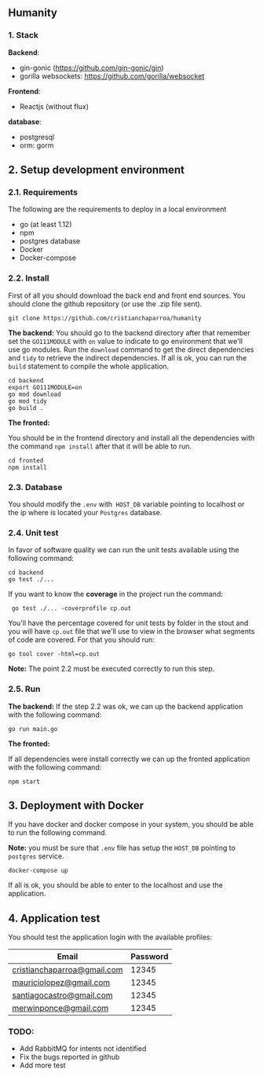 ## Humanity


### 1. Stack

**Backend**:

  - gin-gonic (https://github.com/gin-gonic/gin)
  - gorilla websockets:  https://github.com/gorilla/websocket

**Frontend**:
  - Reactjs (without flux)

**database**:
  - postgresql
  - orm: gorm


## 2. Setup development environment

### 2.1. Requirements

The following are the requirements to deploy in a local environment
  - go (at least 1.12)
  - npm
  - postgres database
  - Docker
  - Docker-compose

### 2.2. Install

First of all you should download the back end and front end sources. You should clone the github repository (or use the .zip file sent).

```
git clone https://github.com/cristianchaparroa/humanity
```

**The backend:**
You should go to the backend directory after that remember set the `GO111MODULE` with `on` value to indicate to go environment that we'll use go modules.  Run the `download` command to get the direct dependencies and `tidy` to retrieve the indirect dependencies. If all is ok, you can run the `build` statement to compile the whole application.
```
cd backend
export GO111MODULE=on
go mod download
go mod tidy
go build .
```

**The fronted:**

You should be in the frontend directory and install all the dependencies with the command `npm install` after that it will be able to run.

```
cd fronted
npm install
```

### 2.3.  Database

You should modify the `.env` with` HOST_DB` variable pointing to localhost or the ip where is located your `Postgres` database.


### 2.4.  Unit test

In favor of software quality we can run the unit tests  available using the following command:

```
cd backend
go test ./...
```

If you want to know the **coverage** in the  project run the command:

```
 go test ./... -coverprofile cp.out
```

You'll have the  percentage covered for unit tests by folder in the stout and you will have `cp.out` file that we'll use to view in the browser what segments of code are covered. For that you should run:

```
go tool cover -html=cp.out
```  

**Note:** The point 2.2 must be executed correctly to run this step.



### 2.5.  Run

**The backend:**
If the step 2.2 was ok, we can up the backend application with the following command:
```
go run main.go
```


**The fronted:**

If all dependencies were install correctly we can up the fronted application with the following command:
```
npm start
```

## 3. Deployment with Docker

If you have docker and docker compose in your system, you should be able to run the following command.

**Note:** you must be sure that `.env` file has setup the `HOST_DB` pointing to `postgres` service.

```
docker-compose up
```

If all is ok, you should be able to enter to the localhost and use the application.


## 4. Application test

You should test the application login  with the available profiles:

| Email | Password |
| ------------- | ------------- |
| cristianchaparroa@gmail.com| 12345 |
| mauriciolopez@gmail.com | 12345  |
| santiagocastro@gmail.com| 12345  |
| merwinponce@gmail.com | 12345  |

### TODO:

- Add RabbitMQ for intents not identified
- Fix the bugs reported in github
- Add more test
